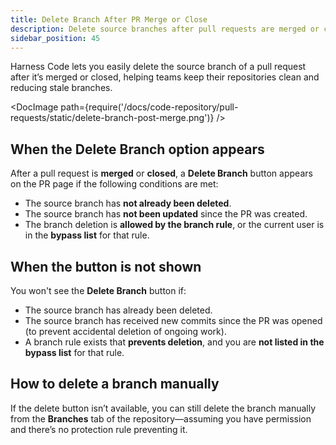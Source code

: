 ```yaml
---
title: Delete Branch After PR Merge or Close
description: Delete source branches after pull requests are merged or closed in Harness Code.
sidebar_position: 45
---
```


Harness Code lets you easily delete the source branch of a pull request after it’s merged or closed, helping teams keep their repositories clean and reducing stale branches.

<DocImage path={require('/docs/code-repository/pull-requests/static/delete-branch-post-merge.png')} />

## When the **Delete Branch** option appears

After a pull request is **merged** or **closed**, a **Delete Branch** button appears on the PR page if the following conditions are met:

- The source branch has **not already been deleted**.
- The source branch has **not been updated** since the PR was created.
- The branch deletion is **allowed by the branch rule**, or the current user is in the **bypass list** for that rule.

## When the button is **not shown**

You won't see the **Delete Branch** button if:

- The source branch has already been deleted.
- The source branch has received new commits since the PR was opened (to prevent accidental deletion of ongoing work).
- A branch rule exists that **prevents deletion**, and you are **not listed in the bypass list** for that rule.

## How to delete a branch manually

If the delete button isn’t available, you can still delete the branch manually from the **Branches** tab of the repository—assuming you have permission and there’s no protection rule preventing it.
